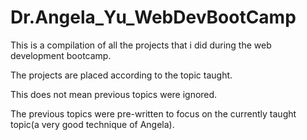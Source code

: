 # Dr.Angela_Yu_WebDevBootCamp

This is a compilation of all the projects that i did during the web development bootcamp.

The projects are placed according to the topic taught.

This does not mean previous topics were ignored.

The previous topics were pre-written to focus on the currently taught topic(a very good technique of Angela).